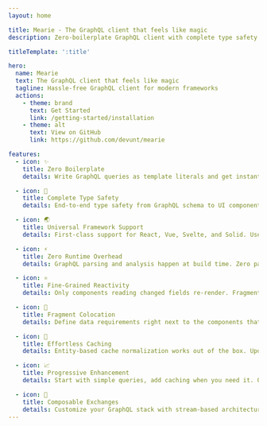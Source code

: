 ```yaml
---
layout: home

title: Mearie - The GraphQL client that feels like magic
description: Zero-boilerplate GraphQL client with complete type safety and zero runtime overhead. Supports React, Vue, Svelte, and Solid with automatic code generation and intelligent caching.

titleTemplate: ':title'

hero:
  name: Mearie
  text: The GraphQL client that feels like magic
  tagline: Hassle-free GraphQL client for modern frameworks
  actions:
    - theme: brand
      text: Get Started
      link: /getting-started/installation
    - theme: alt
      text: View on GitHub
      link: https://github.com/devunt/mearie

features:
  - icon: ✨
    title: Zero Boilerplate
    details: Write GraphQL queries as template literals and get instant code generation. No manual type definitions, no code generation scripts, no config needed.

  - icon: 🎯
    title: Complete Type Safety
    details: End-to-end type safety from GraphQL schema to UI components. Catch errors at compile time, not in production.

  - icon: 🌏
    title: Universal Framework Support
    details: First-class support for React, Vue, Svelte, and Solid. Use the same GraphQL client across all your projects.

  - icon: ⚡
    title: Zero Runtime Overhead
    details: GraphQL parsing and analysis happen at build time. Zero parsing cost, zero runtime analysis—just pure execution speed.

  - icon: ⚛️
    title: Fine-Grained Reactivity
    details: Only components reading changed fields re-render. Fragment-level subscriptions prevent unnecessary updates across your component tree.

  - icon: 🧩
    title: Fragment Colocation
    details: Define data requirements right next to the components that use them. Natural prop drilling with automatic fragment spreading.

  - icon: 💾
    title: Effortless Caching
    details: Entity-based cache normalization works out of the box. Updates to any entity instantly reflect everywhere it's used.

  - icon: 📈
    title: Progressive Enhancement
    details: Start with simple queries, add caching when you need it. One line of configuration unlocks advanced features without touching your components.

  - icon: 🔗
    title: Composable Exchanges
    details: Customize your GraphQL stack with stream-based architecture. Built-in dedup, retry, auth, and cache exchanges compose seamlessly.
---
```

